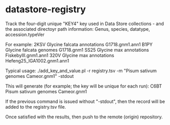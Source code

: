 # datastore-registry
Track the four-digit unique "KEY4" key used in Data Store collections - and the associated directoyr path information: Genus, species, datatype, accession.typeVer

For example:
    2KSV	Glycine	falcata	annotations	G1718.gnm1.ann1
    B1PY	Glycine	falcata	genomes	G1718.gnm1
    SS25	Glycine	max	annotations	FiskebyIII.gnm1.ann1
    320V	Glycine	max	annotations	Hefeng25_IGA1002.gnm1.ann1

Typical usage:
    ./add_key_and_value.pl -r registry.tsv -m "Pisum sativum genomes	Cameor.gnm1" -stdout
    
This will generate (for example; the key will be unique for each run):
    C6BT	Pisum	sativum	genomes	Cameor.gnm1

If the previous command is issued without "-stdout", then the record will be added to the registry.tsv file.

Once satisfied with the results, then push to the remote (origin) repository.


